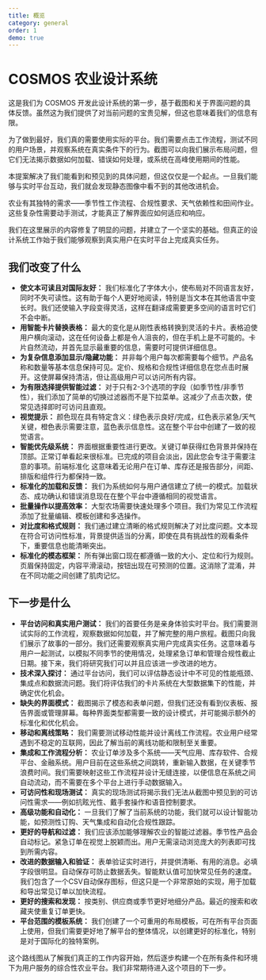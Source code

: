 ```yaml
---
title: 概览
category: general
order: 1
demo: true
---
```


# COSMOS 农业设计系统

这是我们为 COSMOS 开发此设计系统的第一步，基于截图和关于界面问题的具体反馈。虽然这为我们提供了对当前问题的宝贵见解，但这也意味着我们的信息有限。

为了做到最好，我们真的需要使用实际的平台。我们需要点击工作流程，测试不同的用户场景，并观察系统在真实条件下的行为。截图可以向我们展示布局问题，但它们无法揭示数据如何加载、错误如何处理，或系统在高峰使用期间的性能。

本提案解决了我们能看到和预见到的具体问题，但这仅仅是一个起点。一旦我们能够与实时平台互动，我们就会发现静态图像中看不到的其他改进机会。

农业有其独特的需求——季节性工作流程、合规性要求、天气依赖性和田间作业。这些复杂性需要动手测试，才能真正了解界面应如何适应和响应。

我们在这里展示的内容修复了明显的问题，并建立了一个坚实的基础。但真正的设计系统工作始于我们能够观察到真实用户在实时平台上完成真实任务。

## 我们改变了什么

- **使文本可读且对国际友好：** 我们标准化了字体大小，使布局对不同语言友好，同时不失可读性。这有助于每个人更好地阅读，特别是当文本在其他语言中变长时。我们还使输入字段变得灵活，这样在翻译成需要更多空间的语言时它们不会中断。
- **用智能卡片替换表格：** 最大的变化是从刚性表格转换到灵活的卡片。表格迫使用户横向滚动，这在任何设备上都是令人沮丧的，但在手机上是不可能的。卡片自然流动，并首先显示最重要的信息，需要时可提供详细信息。
- **为复杂信息添加显示/隐藏功能：** 并非每个用户每次都需要每个细节。产品名称和数量等基本信息保持可见。定价、规格和合规性详细信息在您点击时展开。这使屏幕保持清洁，但让高级用户可以访问所有内容。
- **为有限选择提供智能过滤：** 对于只有2-3个选项的字段（如季节性/非季节性），我们添加了简单的切换过滤器而不是下拉菜单。这减少了点击次数，使常见选择即时可访问且直观。
- **视觉提示：** 颜色现在具有特定含义：绿色表示良好/完成，红色表示紧急/天气关键，橙色表示需要注意，蓝色表示信息性。这在整个平台中创建了一致的视觉语言。
- **智能优先级系统：** 界面根据重要性进行更改。关键订单获得红色背景并保持在顶部。正常订单看起来很标准。已完成的项目会淡出，因此您会专注于需要注意的事项。前端标准化 这意味着无论用户在订单、库存还是报告部分，间距、排版和组件行为都保持一致。
- **标准化的加载和反馈：** 我们为系统如何与用户通信建立了统一的模式。加载状态、成功确认和错误消息现在在整个平台中遵循相同的视觉语言。
- **批量操作以提高效率：** 大型农场需要快速处理多个项目。我们为常见工作流程添加了批量编辑、模板创建和多选操作。
- **对比度和格式规则：** 我们通过建立清晰的格式规则解决了对比度问题。文本现在符合可访问性标准，背景提供适当的分离，即使在具有挑战性的观看条件下，重要信息也能清晰突出。
- **标准化的模态框架：** 所有弹出窗口现在都遵循一致的大小、定位和行为规则。页眉保持固定，内容平滑滚动，按钮出现在可预测的位置。这消除了混淆，并在不同功能之间创建了肌肉记忆。

## 下一步是什么

- **平台访问和真实用户测试：** 我们的首要任务是亲身体验实时平台。我们需要测试实际的工作流程，观察数据如何加载，并了解完整的用户旅程。截图只向我们展示了故事的一部分。我们还需要观察真实用户完成真实任务。这意味着与用户一起测试，以模拟不同季节的使用情况，处理紧急订单和管理合规性截止日期。接下来，我们将研究我们可以并且应该进一步改进的地方。
- **技术深入探讨：** 通过平台访问，我们可以评估静态设计中不可见的性能瓶颈、集成点和数据流问题。我们将评估我们的卡片系统在大型数据集下的性能，并确定优化机会。
- **缺失的界面模式：** 截图揭示了模态和表单问题，但我们还没有看到仪表板、报告界面或管理屏幕。每种界面类型都需要一致的设计模式，并可能揭示额外的标准化和优化机会。
- **移动和离线策略：** 我们需要测试移动性能并设计离线工作流程。农业用户经常遇到不稳定的互联网，因此了解当前的离线功能和限制至关重要。
- **集成和工作流程分析：** 农业订单涉及多个系统——天气应用、库存软件、合规平台、金融系统。用户目前在这些系统之间跳转，重新输入数据，在关键季节浪费时间。我们需要映射这些工作流程并设计无缝连接，以便信息在系统之间自动流动，而不需要在多个平台上进行手动数据输入。
- **可访问性和现场测试：** 真实的现场测试将揭示我们无法从截图中预见到的可访问性需求——例如抗眩光性、戴手套操作和语音控制要求。
- **高级功能和自动化：** 一旦我们了解了当前系统的功能，我们就可以设计智能功能，如预测性订购、天气集成和自动化合规性跟踪。
- **更好的导航和过滤：** 我们应该添加能够理解农业的智能过滤器。季节性产品会自动标记。紧急订单在视觉上脱颖而出。用户无需滚动浏览庞大的列表即可找到所需内容。
- **改进的数据输入和验证：** 表单验证实时进行，并提供清晰、有用的消息。必填字段很明显。自动保存可防止数据丢失。智能默认值可加快常见任务的速度。我们包含了一个CSV自动保存图标，但这只是一个非常原始的实现，用于加载和导出常见订单以加快流程。
- **更好的搜索和发现：** 按类别、供应商或季节更好地细分产品。最近的搜索和收藏夹使重复订单更快。
- **平台范围的模板系统：** 我们创建了一个可重用的布局模板，可在所有平台页面上使用，但我们需要更好地了解平台的整体情况，以创建更好的标准化，特别是对于国际化的独特案例。

这个路线图从了解我们真正的工作内容开始，然后逐步构建一个在所有条件和环境下为用户服务的综合性农业平台。我们非常期待进入这个项目的下一步。